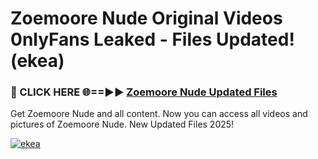 # Zoemoore Nude Original Videos 0nlyFans Leaked - Files Updated! (ekea)

<h3>🔴 CLICK HERE 🌐==►► <a href="https://tinyurl.com/yc6ubb5a" rel="nofollow">Zoemoore Nude Updated Files</a></h3>

Get Zoemoore Nude and all content. Now you can access all videos and pictures of Zoemoore Nude. New Updated Files 2025!

[![ekea](https://i.imgur.com/7eu0CRL.gif)](https://tinyurl.com/yc6ubb5a)
